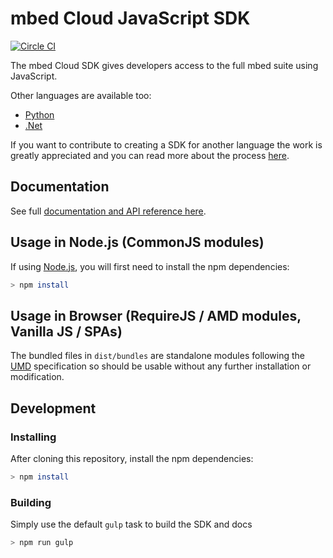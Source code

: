 # mbed Cloud JavaScript SDK

[![Circle CI](https://circleci.com/gh/ARMmbed/mbed-cloud-sdk-javascript.svg?style=shield&circle-token=62ef40035b1b5442234a44ad7e74199ea582f3f4)](https://circleci.com/gh/ARMmbed/mbed-cloud-sdk-javascript/)

The mbed Cloud SDK gives developers access to the full mbed suite using JavaScript.

Other languages are available too:

- [Python](https://github.com/ARMmbed/mbed-cloud-sdk-python)
- [.Net](https://github.com/ARMmbed/mbed-cloud-sdk-dotnet)

If you want to contribute to creating a SDK for another language the work is
greatly appreciated and you can read more about the process
[here](https://github.com/ARMmbed/mbed-cloud-sdk-codegen/blob/master/docs/create-new-language.md).

## Documentation

See full [documentation and API reference
here](http://mbed-cloud-sdk-javascript.s3-website-us-west-2.amazonaws.com/).

## Usage in Node.js (CommonJS modules)

If using [Node.js](https://nodejs.org), you will first need to install the npm dependencies:

```bash
> npm install
```

## Usage in Browser (RequireJS / AMD modules, Vanilla JS / SPAs)

The bundled files in `dist/bundles` are standalone modules following the [UMD](https://github.com/umdjs/umd) specification so should be usable without any further installation or modification.

## Development

### Installing

After cloning this repository, install the npm dependencies:

```bash
> npm install
```

### Building

Simply use the default ```gulp``` task to build the SDK and docs

```bash
> npm run gulp
```

